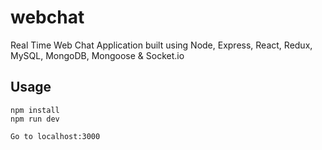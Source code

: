 # webchat

Real Time Web Chat Application built using Node, Express, React, Redux, MySQL, MongoDB, Mongoose & Socket.io

## Usage
```
npm install
npm run dev

Go to localhost:3000
```

